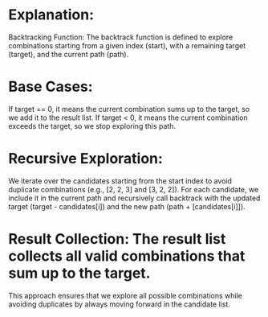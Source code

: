 # Explanation:
Backtracking Function: The backtrack function is defined to explore combinations starting from a given index (start), with a remaining target (target), and the current path (path).

# Base Cases:
If target == 0, it means the current combination sums up to the target, so we add it to the result list.
If target < 0, it means the current combination exceeds the target, so we stop exploring this path.

# Recursive Exploration:
We iterate over the candidates starting from the start index to avoid duplicate combinations (e.g., [2, 2, 3] and [3, 2, 2]).
For each candidate, we include it in the current path and recursively call backtrack with the updated target (target - candidates[i]) and the new path (path + [candidates[i]]).

# Result Collection: The result list collects all valid combinations that sum up to the target.
This approach ensures that we explore all possible combinations while avoiding duplicates by always moving forward in the candidate list.

